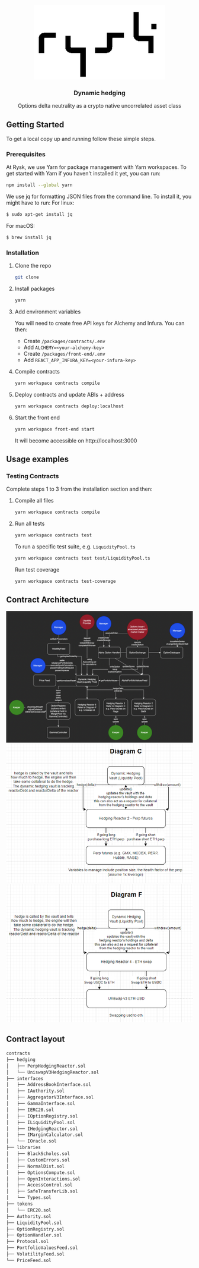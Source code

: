 <br />
<p align="center">
  <a href="https://github.com/github_username/repo_name">
    <img src="./packages/front-end/public/logo.png" alt="Logo" width="auto" height="200" style="filter: brightness(100);">
  </a>

  <h3 align="center">Dynamic hedging</h3>

  <p align="center">
     Options delta neutrality as a crypto native uncorrelated asset class
    <br />
  </p>
</p>

## Getting Started

To get a local copy up and running follow these simple steps.

### Prerequisites

At Rysk, we use Yarn for package management with Yarn workspaces. To get started with Yarn if you haven't installed it yet, you can run:

```sh
npm install --global yarn
```

We use jq for formatting JSON files from the command line. To install it, you might have to run:
For linux:

```sh
$ sudo apt-get install jq
```

For macOS:

```sh
$ brew install jq
```

### Installation

1. Clone the repo

    ```sh
    git clone
    ```

2. Install packages

    ```sh
    yarn
    ```

3. Add environment variables

    You will need to create free API keys for Alchemy and Infura. You can then:

    - Create `/packages/contracts/.env`
    - Add `ALCHEMY=<your-alchemy-key>`
    - Create `/packages/front-end/.env`
    - Add `REACT_APP_INFURA_KEY=<your-infura-key>`

4. Compile contracts

    ```sh
    yarn workspace contracts compile
    ```

5. Deploy contracts and update ABIs + address

    ```sh
    yarn workspace contracts deploy:localhost
    ```

6. Start the front end

    ```sh
    yarn workspace front-end start
    ```

    It will become accessible on http://localhost:3000

## Usage examples

### Testing Contracts

Complete steps 1 to 3 from the installation section and then:

1. Compile all files

    ```sh
    yarn workspace contracts compile
    ```

2. Run all tests

    ```sh
    yarn workspace contracts test
    ```

    To run a specific test suite, e.g. `LiquidityPool.ts`

    ```sh
    yarn workspace contracts test test/LiquidityPool.ts
    ```

    Run test coverage

    ```sh
    yarn workspace contracts test-coverage
    ```

## Contract Architecture

![Rysk Architecture](./images/RyskArchitecture.png)
![Diagram C](./images/DiagramC.png)
![Diagram F](./images/DiagramF.png)

## Contract layout

```bash
contracts
├── hedging
│   ├── PerpHedgingReactor.sol
│   └── UniswapV3HedgingReactor.sol
├── interfaces
│   ├── AddressBookInterface.sol
│   ├── IAuthority.sol
│   ├── AggregatorV3Interface.sol
│   ├── GammaInterface.sol
│   ├── IERC20.sol
│   ├── IOptionRegistry.sol
│   ├── ILiquidityPool.sol
│   ├── IHedgingReactor.sol
│   ├── IMarginCalculator.sol
│   └── IOracle.sol
├── libraries
│   ├── BlackScholes.sol
│   ├── CustomErrors.sol
│   ├── NormalDist.sol
│   ├── OptionsCompute.sol
│   ├── OpynInteractions.sol
│   ├── AccessControl.sol
│   ├── SafeTransferLib.sol
│   └── Types.sol
├── tokens
│   └── ERC20.sol
├── Authority.sol
├── LiquidityPool.sol
├── OptionRegistry.sol
├── OptionHandler.sol
├── Protocol.sol
├── PortfolioValuesFeed.sol
├── VolatilityFeed.sol
└── PriceFeed.sol
```
